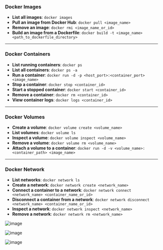 ### **Docker Images**

- **List all images**: `docker images`
- **Pull an image from Docker Hub**: `docker pull <image_name>`
- **Remove an image**: `docker rmi <image_name_or_id>`
- **Build an image from a Dockerfile**: `docker build -t <image_name> <path_to_dockerfile_directory>`

---

### **Docker Containers**

- **List running containers**: `docker ps`
- **List all containers**: `docker ps -a`
- **Run a container**: `docker run -d -p <host_port>:<container_port> <image_name>`
- **Stop a container**: `docker stop <container_id>`
- **Start a stopped container**: `docker start <container_id>`
- **Remove a container**: `docker rm <container_id>`
- **View container logs**: `docker logs <container_id>`

---

### **Docker Volumes**

- **Create a volume**: `docker volume create <volume_name>`
- **List volumes**: `docker volume ls`
- **Inspect a volume**: `docker volume inspect <volume_name>`
- **Remove a volume**: `docker volume rm <volume_name>`
- **Attach a volume to a container**: `docker run -d -v <volume_name>:<container_path> <image_name>`

---

### **Docker Network**

- **List networks**: `docker network ls`
- **Create a network**: `docker network create <network_name>`
- **Connect a container to a network**: `docker network connect <network_name> <container_name_or_id>`
- **Disconnect a container from a network**: `docker network disconnect <network_name> <container_name_or_id>`
- **Inspect a network**: `docker network inspect <network_name>`
- **Remove a network**: `docker network rm <network_name>`

![image](https://github.com/user-attachments/assets/fbbeb939-e04b-4971-8ff5-10506868f5b4)

![image](https://github.com/user-attachments/assets/313fb026-c1fc-4ae4-a7d5-0993ec31b945)


![image](https://github.com/user-attachments/assets/025bd0fa-d907-45fe-af76-6a6f460e087f)

